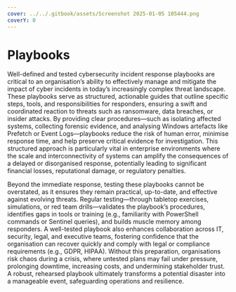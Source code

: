 ```yaml
---
cover: ../../.gitbook/assets/Screenshot 2025-01-05 105444.png
coverY: 0
---
```


# Playbooks

Well-defined and tested cybersecurity incident response playbooks are critical to an organisation’s ability to effectively manage and mitigate the impact of cyber incidents in today’s increasingly complex threat landscape. These playbooks serve as structured, actionable guides that outline specific steps, tools, and responsibilities for responders, ensuring a swift and coordinated reaction to threats such as ransomware, data breaches, or insider attacks. By providing clear procedures—such as isolating affected systems, collecting forensic evidence, and analysing Windows artefacts like Prefetch or Event Logs—playbooks reduce the risk of human error, minimise response time, and help preserve critical evidence for investigation. This structured approach is particularly vital in enterprise environments where the scale and interconnectivity of systems can amplify the consequences of a delayed or disorganised response, potentially leading to significant financial losses, reputational damage, or regulatory penalties.

Beyond the immediate response, testing these playbooks cannot be overstated, as it ensures they remain practical, up-to-date, and effective against evolving threats. Regular testing—through tabletop exercises, simulations, or red team drills—validates the playbook’s procedures, identifies gaps in tools or training (e.g., familiarity with PowerShell commands or Sentinel queries), and builds muscle memory among responders. A well-tested playbook also enhances collaboration across IT, security, legal, and executive teams, fostering confidence that the organisation can recover quickly and comply with legal or compliance requirements (e.g., GDPR, HIPAA). Without this preparation, organisations risk chaos during a crisis, where untested plans may fail under pressure, prolonging downtime, increasing costs, and undermining stakeholder trust. A robust, rehearsed playbook ultimately transforms a potential disaster into a manageable event, safeguarding operations and resilience.
